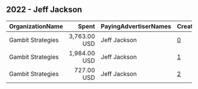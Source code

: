 ## 2022 - Jeff Jackson 
|OrganizationName|Spent|PayingAdvertiserNames|CreativeUrls|Impressions|Genders|AgeBrackets|CountryCodes|BillingAddresses|CandidateBallotInformation|
|:---|---:|:---|:---|---:|:---|:---|:---|:---|:---|
|Gambit Strategies|3,763.00 USD|Jeff Jackson|[0](https://www.snap.com/political-ads/asset/fae6cd25a59d9931f63022b6bddd191de646e3a40212eb3cbaa4eb74fd43486e?mediaType=mp4)|180,533||18+|united states|"2939 Van Ness St NW #1006,Washington,20008,US"||
|Gambit Strategies|1,984.00 USD|Jeff Jackson|[1](https://www.snap.com/political-ads/asset/9c7df2f18bdae161024deb1611985da6fd3d480f111b6967873001b300c0cd25?mediaType=mp4)|119,083||18+|united states|"2939 Van Ness St NW #1006,Washington,20008,US"||
|Gambit Strategies|727.00 USD|Jeff Jackson|[2](https://www.snap.com/political-ads/asset/b0e07338d84b8045df2e79ce96484418996506c2f1eb7f0ee0c6bfba95987936?mediaType=mp4)|47,309||18+|united states|"2939 Van Ness St NW #1006,Washington,20008,US"||
